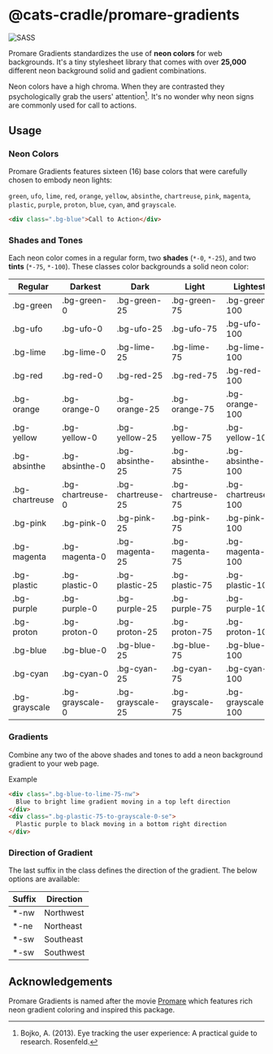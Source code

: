 # @cats-cradle/promare-gradients

![SASS](https://img.shields.io/badge/-Sass-CC6699?style=flat-square&logo=sass&logoColor=white)

Promare Gradients standardizes the use of **neon colors** for web backgrounds.
It's a tiny stylesheet library that comes with over **25,000** different neon
background solid and gadient combinations.

Neon colors have a high chroma. When they are contrasted they psychologically
grab the users' attention[^1]. It's no wonder why neon signs are commonly used
for call to actions.

## Usage

### Neon Colors

Promare Gradients features sixteen (16) base colors that were carefully chosen
to embody neon lights:

`green`, `ufo`, `lime`, `red`, `orange`, `yellow`, `absinthe`, `chartreuse`,
`pink`, `magenta`, `plastic`, `purple`, `proton`, `blue`, `cyan`, and
`grayscale`.

```html
<div class=".bg-blue">Call to Action</div>
```

### Shades and Tones

Each neon color comes in a regular form, two **shades** (`*-0`, `*-25`), and two
**tints** (`*-75`, `*-100`). These classes color backgrounds a solid neon color:

| Regular        | Darkest          | Dark              | Light             | Lightest           |
| -------------- | ---------------- | ----------------- | ----------------- | ------------------ |
| .bg-green      | .bg-green-0      | .bg-green-25      | .bg-green-75      | .bg-green-100      |
| .bg-ufo        | .bg-ufo-0        | .bg-ufo-25        | .bg-ufo-75        | .bg-ufo-100        |
| .bg-lime       | .bg-lime-0       | .bg-lime-25       | .bg-lime-75       | .bg-lime-100       |
| .bg-red        | .bg-red-0        | .bg-red-25        | .bg-red-75        | .bg-red-100        |
| .bg-orange     | .bg-orange-0     | .bg-orange-25     | .bg-orange-75     | .bg-orange-100     |
| .bg-yellow     | .bg-yellow-0     | .bg-yellow-25     | .bg-yellow-75     | .bg-yellow-100     |
| .bg-absinthe   | .bg-absinthe-0   | .bg-absinthe-25   | .bg-absinthe-75   | .bg-absinthe-100   |
| .bg-chartreuse | .bg-chartreuse-0 | .bg-chartreuse-25 | .bg-chartreuse-75 | .bg-chartreuse-100 |
| .bg-pink       | .bg-pink-0       | .bg-pink-25       | .bg-pink-75       | .bg-pink-100       |
| .bg-magenta    | .bg-magenta-0    | .bg-magenta-25    | .bg-magenta-75    | .bg-magenta-100    |
| .bg-plastic    | .bg-plastic-0    | .bg-plastic-25    | .bg-plastic-75    | .bg-plastic-100    |
| .bg-purple     | .bg-purple-0     | .bg-purple-25     | .bg-purple-75     | .bg-purple-100     |
| .bg-proton     | .bg-proton-0     | .bg-proton-25     | .bg-proton-75     | .bg-proton-100     |
| .bg-blue       | .bg-blue-0       | .bg-blue-25       | .bg-blue-75       | .bg-blue-100       |
| .bg-cyan       | .bg-cyan-0       | .bg-cyan-25       | .bg-cyan-75       | .bg-cyan-100       |
| .bg-grayscale  | .bg-grayscale-0  | .bg-grayscale-25  | .bg-grayscale-75  | .bg-grayscale-100  |

### Gradients

Combine any two of the above shades and tones to add a neon background gradient
to your web page.

Example

```html
<div class=".bg-blue-to-lime-75-nw">
  Blue to bright lime gradient moving in a top left direction
</div>
<div class=".bg-plastic-75-to-grayscale-0-se">
  Plastic purple to black moving in a bottom right direction
</div>
```

### Direction of Gradient

The last suffix in the class defines the direction of the gradient. The below
options are available:

| Suffix | Direction |
| ------ | --------- |
| \*-nw  | Northwest |
| \*-ne  | Northeast |
| \*-sw  | Southeast |
| \*-sw  | Southwest |

## Acknowledgements

Promare Gradients is named after the movie
[Promare](https://en.wikipedia.org/wiki/Promare) which features rich neon
gradient coloring and inspired this package.

[^1]:
    Bojko, A. (2013). Eye tracking the user experience: A practical guide to
    research. Rosenfeld.
